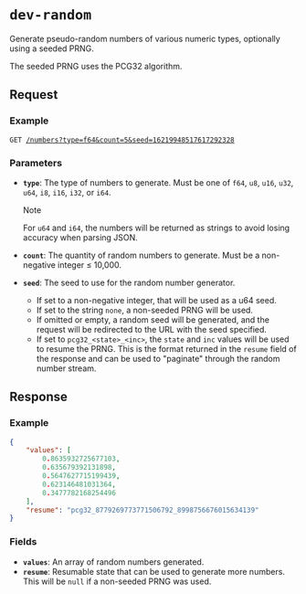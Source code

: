 <!--
	Do not edit this file directly.
	Auto-populated via
	* Template: src/docs/template.md
	* Script: src/docs/updateOnChange.ts
-->

# `dev-random`

Generate pseudo-random numbers of various numeric types, optionally using a seeded PRNG.

The seeded PRNG uses the PCG32 algorithm.

## Request

### Example

<pre><code>GET <a href="/numbers?type=f64&count=5&seed=16219948517617292328">/numbers?type=f64&count=5&seed=16219948517617292328</a></code></pre>

### Parameters

- **`type`**: The type of numbers to generate. Must be one of `f64`, `u8`, `u16`, `u32`, `u64`, `i8`, `i16`, `i32`, or `i64`.
  > [!NOTE]
  > For `u64` and `i64`, the numbers will be returned as strings to avoid losing accuracy when parsing JSON.

- **`count`**: The quantity of random numbers to generate. Must be a non-negative integer ≤ 10,000.

- **`seed`**: The seed to use for the random number generator.
  - If set to a non-negative integer, that will be used as a u64 seed.
  - If set to the string `none`, a non-seeded PRNG will be used.
  - If omitted or empty, a random seed will be generated, and the request will be redirected to the URL with the
    seed specified.
  - If set to `pcg32_<state>_<inc>`, the `state` and `inc` values will be used to resume the PRNG. This is
    the format returned in the `resume` field of the response and can be used to "paginate" through the random
    number stream.

## Response

### Example

```json
{
	"values": [
		0.8635932725677103,
		0.635679392131898,
		0.5647627715199439,
		0.623146481031364,
		0.3477782168254496
	],
	"resume": "pcg32_8779269773771506792_8998756676015634139"
}
```

### Fields

- **`values`**: An array of random numbers generated.
- **`resume`**: Resumable state that can be used to generate more numbers. This will be `null` if a non-seeded
  PRNG was used.

